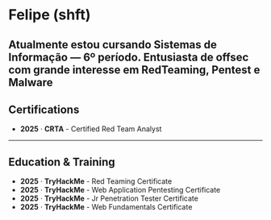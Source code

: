 # Felipe (shft)

Atualmente estou cursando Sistemas de Informação — 6º período.
Entusiasta de offsec com grande interesse em RedTeaming, Pentest e Malware
---
## Certifications

- **2025** · **CRTA**  - Certified Red Team Analyst
---
## Education & Training

- **2025** · **TryHackMe** - Red Teaming Certificate
- **2025** · **TryHackMe** - Web Application Pentesting Certificate
- **2025** · **TryHackMe** - Jr Penetration Tester Certificate
- **2025** · **TryHackMe** - Web Fundamentals Certificate
